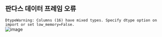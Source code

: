 ## 판다스 데이터 프레임 오류  
`DtypeWarning: Columns (16) have mixed types. Specify dtype option on import or set low_memory=False.`  
![image](https://user-images.githubusercontent.com/82145878/182792735-bdc6a9d3-8953-4f0f-866b-4530ae9eb612.png)  
